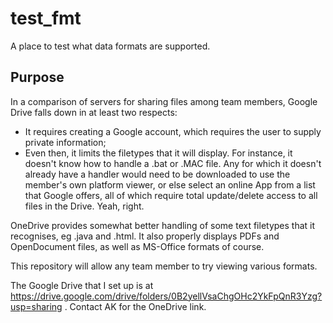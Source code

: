# test_fmt
A place to test what data formats are supported.
## Purpose
In a comparison of servers for sharing files among team members, Google Drive falls down in at least two respects:
 
 - It requires creating a Google account, which requires the user to supply private information;
 - Even then, it limits the filetypes that it will display. For instance, it doesn't know how to handle a .bat or .MAC file. Any for which it doesn't already have a handler would need to be downloaded to use the member's own platform viewer, or else select an online App from a list that Google offers, all of which require total update/delete access to all files in the Drive. Yeah, right.
 
OneDrive provides somewhat better handling of some text filetypes that it recognises, eg .java and .html. It also properly displays PDFs and OpenDocument files, as well as MS-Office formats of course.

This repository will allow any team member to try viewing various formats.

The Google Drive that I set up is at https://drive.google.com/drive/folders/0B2yellVsaChgOHc2YkFpQnR3Yzg?usp=sharing .
Contact AK for the OneDrive link.
